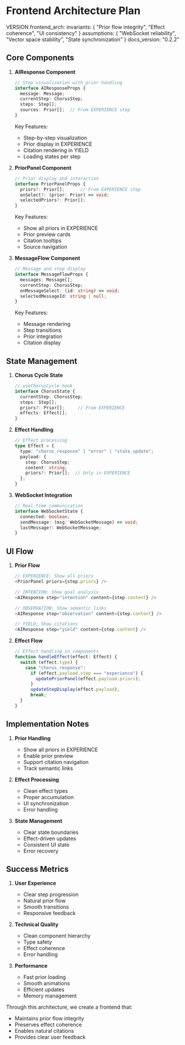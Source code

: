 # Frontend Architecture Plan

VERSION frontend_arch:
invariants: {
"Prior flow integrity",
"Effect coherence",
"UI consistency"
}
assumptions: {
"WebSocket reliability",
"Vector space stability",
"State synchronization"
}
docs_version: "0.2.2"

## Core Components

1. **AIResponse Component**
   ```typescript
   // Step visualization with prior handling
   interface AIResponseProps {
     message: Message;
     currentStep: ChorusStep;
     steps: Step[];
     sources: Prior[];  // From EXPERIENCE step
   }
   ```

   Key Features:
   - Step-by-step visualization
   - Prior display in EXPERIENCE
   - Citation rendering in YIELD
   - Loading states per step

2. **PriorPanel Component**
   ```typescript
   // Prior display and interaction
   interface PriorPanelProps {
     priors?: Prior[];      // From EXPERIENCE step
     onSelect?: (prior: Prior) => void;
     selectedPriors?: Prior[];
   }
   ```

   Key Features:
   - Show all priors in EXPERIENCE
   - Prior preview cards
   - Citation tooltips
   - Source navigation

3. **MessageFlow Component**
   ```typescript
   // Message and step display
   interface MessageFlowProps {
     messages: Message[];
     currentStep: ChorusStep;
     onMessageSelect: (id: string) => void;
     selectedMessageId: string | null;
   }
   ```

   Key Features:
   - Message rendering
   - Step transitions
   - Prior integration
   - Citation display

## State Management

1. **Chorus Cycle State**
   ```typescript
   // useChorusCycle hook
   interface ChorusState {
     currentStep: ChorusStep;
     steps: Step[];
     priors?: Prior[];     // From EXPERIENCE
     effects: Effect[];
   }
   ```

2. **Effect Handling**
   ```typescript
   // Effect processing
   type Effect = {
     type: "chorus_response" | "error" | "state_update";
     payload: {
       step: ChorusStep;
       content: string;
       priors?: Prior[];  // Only in EXPERIENCE
     };
   }
   ```

3. **WebSocket Integration**
   ```typescript
   // Real-time communication
   interface WebSocketState {
     connected: boolean;
     sendMessage: (msg: WebSocketMessage) => void;
     lastMessage?: WebSocketMessage;
   }
   ```

## UI Flow

1. **Prior Flow**
   ```typescript
   // EXPERIENCE: Show all priors
   <PriorPanel priors={step.priors} />

   // INTENTION: Show goal analysis
   <AIResponse step="intention" content={step.content} />

   // OBSERVATION: Show semantic links
   <AIResponse step="observation" content={step.content} />

   // YIELD: Show citations
   <AIResponse step="yield" content={step.content} />
   ```

2. **Effect Flow**
   ```typescript
   // Effect handling in components
   function handleEffect(effect: Effect) {
     switch (effect.type) {
       case "chorus_response":
         if (effect.payload.step === "experience") {
           updatePriorPanel(effect.payload.priors);
         }
         updateStepDisplay(effect.payload);
         break;
     }
   }
   ```

## Implementation Notes

1. **Prior Handling**
   - Show all priors in EXPERIENCE
   - Enable prior preview
   - Support citation navigation
   - Track semantic links

2. **Effect Processing**
   - Clean effect types
   - Proper accumulation
   - UI synchronization
   - Error handling

3. **State Management**
   - Clear state boundaries
   - Effect-driven updates
   - Consistent UI state
   - Error recovery

## Success Metrics

1. **User Experience**
   - Clear step progression
   - Natural prior flow
   - Smooth transitions
   - Responsive feedback

2. **Technical Quality**
   - Clean component hierarchy
   - Type safety
   - Effect coherence
   - Error handling

3. **Performance**
   - Fast prior loading
   - Smooth animations
   - Efficient updates
   - Memory management

Through this architecture, we create a frontend that:
- Maintains prior flow integrity
- Preserves effect coherence
- Enables natural citations
- Provides clear user feedback
